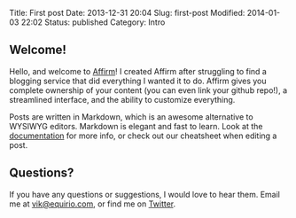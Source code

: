 Title: First post
Date: 2013-12-31 20:04
Slug: first-post
Modified: 2014-01-03 22:02
Status: published
Category: Intro



## Welcome!































Hello, and welcome to [Affirm](http://www.affirm.io)!  I created Affirm after struggling to find a blogging service that did everything I wanted it to do.  Affirm gives you complete ownership of your content (you can even link your github repo!), a streamlined interface, and the ability to customize everything.































Posts are written in Markdown, which is an awesome alternative to WYSIWYG editors.  Markdown is elegant and fast to learn.  Look at the [documentation](http://daringfireball.net/projects/markdown/syntax) for more info, or check out our cheatsheet when editing a post.































## Questions?































If you have any questions or suggestions, I would love to hear them.  Email me at vik@equirio.com, or find me on [Twitter](https://twitter.com/VikParuchuri).